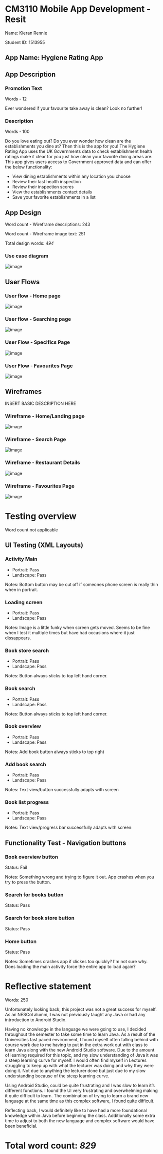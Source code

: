 # CM3110 Mobile App Development - Resit
Name: Kieran Rennie

Student ID: 1513955

## App Name: Hygiene Rating App

## App Description

### Promotion Text
Words - 12

Ever wondered if your favourite take away is clean? Look no further!

### Description
Words - 100

Do you love eating out? Do you ever wonder how clean are the establishments you dine at? Then this is the app for you! The Hygiene Rating App uses the UK Governments data to check establishment health ratings make it clear for you just how clean your favorite dining areas are. This app gives users access to Government approved data and can offer the below functionality:
-	View dining establishments within any location you choose
-	Review their last health inspection
-	Review their inspection scores
-	View the establishments contact details
-	Save your favorite establishments in a list


## App Design
Word count - Wireframe descriptions: 243

Word count - Wireframe image text: 251

Total design words: *494*

### Use case diagram
![image](https://github.com/kren23/BookApp_Assessment/assets/113984223/2a115c2d-b4e9-4dbc-a30b-7b5a989e6ff1)

## User Flows

### User flow - Home page
![image](https://github.com/kren23/BookApp_Assessment/assets/113984223/80c181a3-ffd3-4cfa-92aa-31afb3fa54bc)

### User flow - Searching page
![image](https://github.com/kren23/BookApp_Assessment/assets/113984223/2eae6476-102b-40ff-a232-9d537311098d)

### User Flow - Specifics Page
![image](https://github.com/kren23/BookApp_Assessment/assets/113984223/0aa34cad-d295-4f51-a8e5-f8a9b569c481)

### User Flow - Favourites Page
![image](https://github.com/kren23/BookApp_Assessment/assets/113984223/6c34d55e-f881-4796-ac77-11cb1d53239c)


## Wireframes
INSERT BASIC DESCRIPTION HERE

### Wireframe - Home/Landing page
![image](https://github.com/kren23/BookApp_Assessment/assets/113984223/6558e40f-191f-4aa1-b044-fd859d2ff694)

### Wireframe - Search Page
![image](https://github.com/kren23/BookApp_Assessment/assets/113984223/b429eaca-dc35-48c3-9941-d701e7788e44)

### Wireframe - Restaurant Details
![image](https://github.com/kren23/BookApp_Assessment/assets/113984223/092c1264-8807-4cef-9bfb-ef687828c944)

### Wireframe - Favourites Page 
![image](https://github.com/kren23/BookApp_Assessment/assets/113984223/fd896a93-6901-4181-8450-702e8a4a2753)



# Testing overview
Word count not applicable


## UI Testing (XML Layouts)
### Activity Main
- Portrait: Pass
- Landscape: Pass

Notes: Bottom button may be cut off if someones phone screen is really thin when in portrait.

### Loading screen
- Portrait: Pass
- Landscape: Pass

Notes: Image is a little funky when screen gets moved. Seems to be fine when I test it multiple times but have had occasions where it just dissappears. 

### Book store search
- Portrait: Pass
- Landscape: Pass

Notes: Button always sticks to top left hand corner. 

### Book search
- Portrait: Pass
- Landscape: Pass

Notes: Button always sticks to top left hand corner. 

### Book overview
- Portrait: Pass
- Landscape: Pass

Notes: Add book button always sticks to top right

### Add book search
- Portrait: Pass
- Landscape: Pass

Notes: Text view/button successfully adapts with screen

### Book list progress
- Portrait: Pass
- Landscape: Pass

Notes: Text view/progress bar successfully adapts with screen

## Functionality Test - Navigation buttons

### Book overview button
Status: Fail

Notes: Something wrong and trying to figure it out. App crashes when you try to press the button. 

### Search for books button
Status: Pass

### Search for book store button
Status: Pass

### Home button
Status: Pass

Notes: Sometimes crashes app if clickes too quickly? I'm not sure why. Does loading the main activity force the entire app to load again?

# Reflective statement
Words: 250

Unfortunately looking back, this project was not a great success for myself. As an NESCol alumni, I was not previously taught any Java or had any introduction to Android Studio.  

Having no knowledge in the language we were going to use, I decided throughout the semester to take some time to learn Java. As a result of the Universities fast paced environment, I found myself often falling behind with course work due to me having to put in the extra work out with class to learn Java along with the new Android Studio software. Due to the amount of learning required for this topic, and my slow understanding of Java it was a steep learning curve for myself. I would often find myself in Lectures struggling to keep up with what the lecturer was doing and why they were doing it. Not due to anything the lecturer done but just due to my slow understanding because of the steep learning curve. 

Using Android Studio, could be quite frustrating and I was slow to learn it’s different functions. I found the UI very frustrating and overwhelming making it quite difficult to learn. The combination of trying to learn a brand new language at the same time as this complex software, I found quite difficult. 

Reflecting back, I would definitely like to have had a more foundational knowledge within Java before beginning the class. Additionally some extra time to adjust to both the new language and complex software would have been beneficial.

# Total word count: *829*
